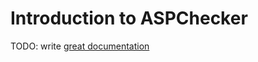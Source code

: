 # Introduction to ASPChecker

TODO: write [great documentation](http://jacobian.org/writing/great-documentation/what-to-write/)
